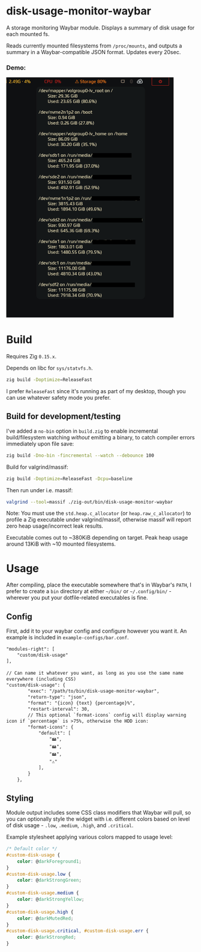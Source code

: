 # disk-usage-monitor-waybar

A storage monitoring Waybar module. Displays a summary of disk usage for each mounted fs.

Reads currently mounted filesystems from `/proc/mounts`, and outputs a summary in a Waybar-compatible JSON format.
Updates every 20sec.

### Demo:

![Demo](/screenshots/demo.png)

# Build

Requires Zig `0.15.x`.

Depends on libc for `sys/statvfs.h`.

```sh
zig build -Doptimize=ReleaseFast
```

I prefer `ReleaseFast` since it's running as part of my desktop, though you can use whatever safety mode you prefer.

## Build for development/testing

I've added a `no-bin` option in `build.zig` to enable incremental build/filesystem watching *without* emitting a binary, to catch compiler errors immediately upon file save:

```sh
zig build -Dno-bin -fincremental --watch --debounce 100
```

Build for valgrind/massif:

```sh
zig build -Doptimize=ReleaseFast -Dcpu=baseline
```
Then run under i.e. massif:
```sh
valgrind --tool=massif ./zig-out/bin/disk-usage-monitor-waybar
```

Note: You must use the `std.heap.c_allocator` (or `heap.raw_c_allocator`) to profile a Zig executable under valgrind/massif, otherwise massif will report zero heap usage/incorrect leak results.

Executable comes out to ~380KiB depending on target. Peak heap usage around 13KiB with ~10 mounted filesystems.

# Usage

After compiling, place the executable somewhere that's in Waybar's `PATH`, I prefer to create a `bin` directory at either `~/bin/` or `~/.config/bin/` - wherever you put your dotfile-related executables is fine.

## Config

First, add it to your waybar config and configure however you want it. An example is included in `example-configs/bar.conf`.

```jsonc
"modules-right": [
    "custom/disk-usage"
],

// Can name it whatever you want, as long as you use the same name everywhere (including CSS)
"custom/disk-usage": {
        "exec": "/path/to/bin/disk-usage-monitor-waybar", 
        "return-type": "json",
        "format": "{icon} {text} {percentage}%",
        "restart-interval": 30,
        // This optional `format-icons` config will display warning icon if `percentage` is >75%, otherwise the HDD icon:
        "format-icons": {
            "default": [
                "🖴",
                "🖴",
                "🖴",
                "⚠️"
            ],
        }
    },
```

## Styling

Module output includes some CSS class modifiers that Waybar will pull, so you can optionally style the widget with i.e. different colors based on level of disk usage - `.low`, `.medium`, `.high`, and `.critical`.

Example stylesheet applying various colors mapped to usage level:

```css
/* Default color */
#custom-disk-usage {
    color: @darkForeground1;
}
#custom-disk-usage.low {
    color: @darkStrongGreen;
}
#custom-disk-usage.medium {
    color: @darkStrongYellow;
}
#custom-disk-usage.high {
    color: @darkMutedRed;
}
#custom-disk-usage.critical, #custom-disk-usage.err {
    color: @darkStrongRed;
}
```
